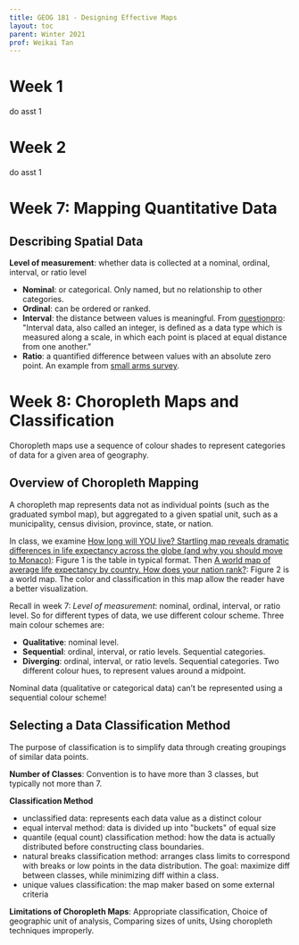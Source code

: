 ```yaml
---
title: GEOG 181 - Designing Effective Maps
layout: toc
parent: Winter 2021
prof: Weikai Tan
---
```

# Week 1
do asst 1

# Week 2
do asst 1

# Week 7: Mapping Quantitative Data

## Describing Spatial Data
**Level of measurement**: whether data is collected at a nominal, ordinal, interval, or ratio level
- **Nominal**: or categorical. Only named, but no relationship to other categories.
- **Ordinal**: can be ordered or ranked.
- **Interval**: the distance between values is meaningful. From [questionpro](https://www.questionpro.com/blog/interval-data/): "Interval data, also called an integer, is defined as a data type which is measured along a scale, in which each point is placed at equal distance from one another."
- **Ratio**: a quantified difference between values with an absolute zero point. An example from [small arms survey](http://www.smallarmssurvey.org/gbav).


# Week 8: Choropleth Maps and Classification
Choropleth maps use a sequence of colour shades to represent categories of data for a given area of geography.

## Overview of Choropleth Mapping
A choropleth map represents data not as individual points (such as the graduated symbol map), but aggregated to a given spatial unit, such as a municipality, census division, province, state, or nation.

In class, we examine [How long will YOU live? Startling map reveals dramatic differences in life expectancy across the globe (and why you should move to Monaco)](https://www.dailymail.co.uk/news/article-2240855/How-does-nation-rank-world-map-life-expectancy.html): Figure 1 is the table in typical format. Then [A world map of average life expectancy by country. How does your nation rank?](https://io9.gizmodo.com/a-world-map-of-average-life-expectancy-by-country-how-5964093): Figure 2 is a world map. The color and classification in this map allow the reader have a better visualization.

Recall in week 7: *Level of measurement*: nominal, ordinal, interval, or ratio level. So for different types of data, we use different colour scheme. Three main colour schemes are:
- **Qualitative**: nominal level.
- **Sequential**: ordinal, interval, or ratio levels. Sequential categories.
- **Diverging**: ordinal, interval, or ratio levels. Sequential categories. Two different colour hues, to represent values around a midpoint.

Nominal data (qualitative or categorical data) can’t be represented using a sequential colour scheme!

## Selecting a Data Classification Method
The purpose of classification is to simplify data through creating groupings of similar data points.

**Number of Classes**: Convention is to have more than 3 classes, but typically not more than 7.

**Classification Method**
- unclassified data: represents each data value as a distinct colour
- equal interval method:  data is divided up into "buckets" of equal size
- quantile (equal count) classification method: how the data is actually distributed before constructing class boundaries.
- natural breaks classification method: arranges class limits to correspond with breaks or low points in the data distribution. The goal: maximize diff between classes, while minimizing diff within a class.
- unique values classification: the map maker based on some external criteria

**Limitations of Choropleth Maps**: Appropriate classification, Choice of geographic unit of analysis, Comparing sizes of units, Using choropleth techniques improperly.
